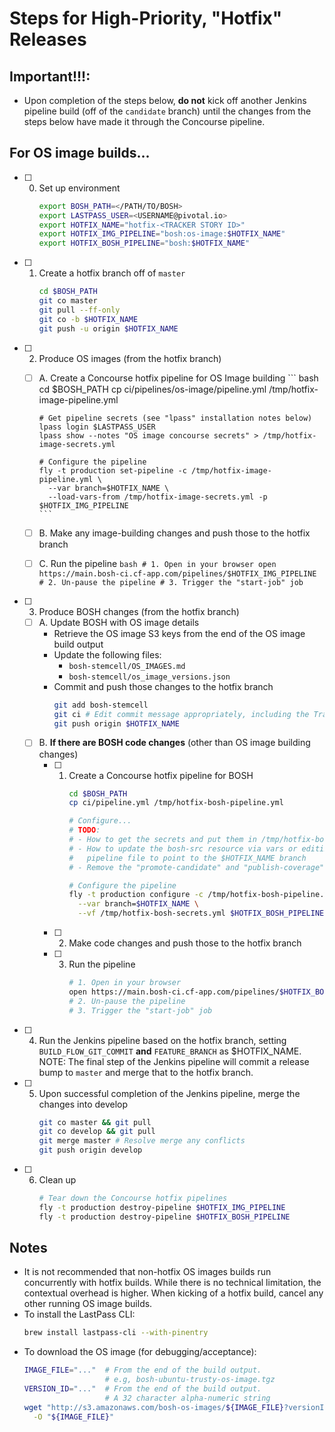 # Steps for High-Priority, "Hotfix" Releases

## Important!!!:

- Upon completion of the steps below, **do not** kick off another Jenkins pipeline build (off of the `candidate` branch)
  until the changes from the steps below have made it through the Concourse pipeline.

## For OS image builds...

- [ ] 0. Set up environment
      ``` bash
      export BOSH_PATH=</PATH/TO/BOSH>
      export LASTPASS_USER=<USERNAME@pivotal.io>
      export HOTFIX_NAME="hotfix-<TRACKER STORY ID>"
      export HOTFIX_IMG_PIPELINE="bosh:os-image:$HOTFIX_NAME"
      export HOTFIX_BOSH_PIPELINE="bosh:$HOTFIX_NAME"
      ```
- [ ] 1. Create a hotfix branch off of `master`
      ``` bash
      cd $BOSH_PATH
      git co master
      git pull --ff-only
      git co -b $HOTFIX_NAME
      git push -u origin $HOTFIX_NAME
      ```
- [ ] 2. Produce OS images (from the hotfix branch)
  - [ ] A. Create a Concourse hotfix pipeline for OS Image building
        ``` bash
        cd $BOSH_PATH
        cp ci/pipelines/os-image/pipeline.yml /tmp/hotfix-image-pipeline.yml

        # Get pipeline secrets (see "lpass" installation notes below)
        lpass login $LASTPASS_USER
        lpass show --notes "OS image concourse secrets" > /tmp/hotfix-image-secrets.yml

        # Configure the pipeline
        fly -t production set-pipeline -c /tmp/hotfix-image-pipeline.yml \
          --var branch=$HOTFIX_NAME \
          --load-vars-from /tmp/hotfix-image-secrets.yml -p $HOTFIX_IMG_PIPELINE
        ```
  - [ ] B. Make any image-building changes and push those to the hotfix branch
  - [ ] C. Run the pipeline
        ``` bash
        # 1. Open in your browser
        open https://main.bosh-ci.cf-app.com/pipelines/$HOTFIX_IMG_PIPELINE
        # 2. Un-pause the pipeline
        # 3. Trigger the "start-job" job
        ```
- [ ] 3. Produce BOSH changes (from the hotfix branch)
  - [ ] A. Update BOSH with OS image details
      - Retrieve the OS image S3 keys from the end of the OS image build output
      - Update the following files:
        - `bosh-stemcell/OS_IMAGES.md`
        - `bosh-stemcell/os_image_versions.json`
      - Commit and push those changes to the hotfix branch
         ``` bash
         git add bosh-stemcell
         git ci # Edit commit message appropriately, including the Tracker story ID
         git push origin $HOTFIX_NAME
         ```
  - [ ] B. **If there are BOSH code changes** (other than OS image building changes)
    - [ ] 1. Create a Concourse hotfix pipeline for BOSH
          ``` bash
          cd $BOSH_PATH
          cp ci/pipeline.yml /tmp/hotfix-bosh-pipeline.yml

          # Configure...
          # TODO:
          # - How to get the secrets and put them in /tmp/hotfix-bosh-secrets.yml
          # - How to update the bosh-src resource via vars or editing the
          #   pipeline file to point to the $HOTFIX_NAME branch
          # - Remove the "promote-candidate" and "publish-coverage"

          # Configure the pipeline
          fly -t production configure -c /tmp/hotfix-bosh-pipeline.yml \
            --var branch=$HOTFIX_NAME \
            --vf /tmp/hotfix-bosh-secrets.yml $HOTFIX_BOSH_PIPELINE
          ```
    - [ ] 2. Make code changes and push those to the hotfix branch
    - [ ] 3. Run the pipeline
          ``` bash
          # 1. Open in your browser
          open https://main.bosh-ci.cf-app.com/pipelines/$HOTFIX_BOSH_PIPELINE
          # 2. Un-pause the pipeline
          # 3. Trigger the "start-job" job
          ```
- [ ] 4. Run the Jenkins pipeline based on the hotfix branch, setting `BUILD_FLOW_GIT_COMMIT` **and** `FEATURE_BRANCH` as $HOTFIX_NAME.
      NOTE: The final step of the Jenkins pipeline will commit a release bump to `master` and merge that to the hotfix branch.
- [ ] 5. Upon successful completion of the Jenkins pipeline, merge the changes into develop
      ``` bash
      git co master && git pull
      git co develop && git pull
      git merge master # Resolve merge any conflicts
      git push origin develop
      ```
- [ ] 6. Clean up
      ``` bash
      # Tear down the Concourse hotfix pipelines
      fly -t production destroy-pipeline $HOTFIX_IMG_PIPELINE
      fly -t production destroy-pipeline $HOTFIX_BOSH_PIPELINE
      ```

## Notes

- It is not recommended that non-hotfix OS images builds run concurrently with hotfix builds. While there is no technical limitation, the contextual overhead is higher. When kicking of a hotfix build, cancel any other running OS image builds.
- To install the LastPass CLI:
  ``` bash
  brew install lastpass-cli --with-pinentry
  ```
- To download the OS image (for debugging/acceptance):
  ``` bash
  IMAGE_FILE="..."  # From the end of the build output.
                    # e.g, bosh-ubuntu-trusty-os-image.tgz
  VERSION_ID="..."  # From the end of the build output.
                    # A 32 character alpha-numeric string
  wget "http://s3.amazonaws.com/bosh-os-images/${IMAGE_FILE}?versionId=${VERSION_ID}" \
    -O "${IMAGE_FILE}"
  ```
